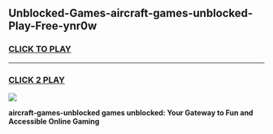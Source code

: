 
## Unblocked-Games-aircraft-games-unblocked-Play-Free-ynr0w
<h3>
<a href="https://premium76.site?title=aircraft-games-unblocked&ref=10A">CLICK TO PLAY</a></h3>
<hr>

<h3>
<a href="https://premium76.site?title=aircraft-games-unblocked&ref=10A">CLICK 2 PLAY</a>
  
</h3>

<a href="https://premium76.site?title=aircraft-games-unblocked&ref=10A"><img src="https://clearcache.store/games.png"></a>


**aircraft-games-unblocked games unblocked: Your Gateway to Fun and Accessible Online Gaming**
